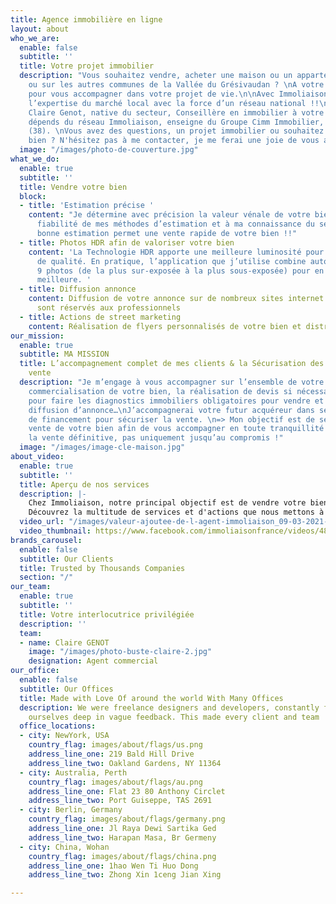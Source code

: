 ```yaml
---
title: Agence immobilière en ligne
layout: about
who_we_are:
  enable: false
  subtitle: ''
  title: Votre projet immobilier
  description: "Vous souhaitez vendre, acheter une maison ou un appartement sur SAINT-ISMIER
    ou sur les autres communes de la Vallée du Grésivaudan ? \nA votre disposition
    pour vous accompagner dans votre projet de vie.\n\nAvec Immoliaison Saint-Ismier,
    l’expertise du marché local avec la force d’un réseau national !!\n\nJe me présente,
    Claire Genot, native du secteur, Conseillère en immobilier à votre écoute !\nJe
    dépends du réseau Immoliaison, enseigne du Groupe Cimm Immobilier, basé à Montbonnot
    (38). \nVous avez des questions, un projet immobilier ou souhaitez vendre votre
    bien ? N'hésitez pas à me contacter, je me ferai une joie de vous aider.\n"
  image: "/images/photo-de-couverture.jpg"
what_we_do:
  enable: true
  subtitle: ''
  title: Vendre votre bien
  block:
  - title: 'Estimation précise '
    content: "Je détermine avec précision la valeur vénale de votre bien grâce à la
      fiabilité de mes méthodes d’estimation et à ma connaissance du secteur. \nUne
      bonne estimation permet une vente rapide de votre bien !!"
  - title: Photos HDR afin de valoriser votre bien
    content: 'La Technologie HDR apporte une meilleure luminosité pour avoir une image
      de qualité. En pratique, l’application que j’utilise combine automatiquement
      9 photos (de la plus sur-exposée à la plus sous-exposée) pour en extraire la
      meilleure. '
  - title: Diffusion annonce
    content: Diffusion de votre annonce sur de nombreux sites internet dont la plupart
      sont réservés aux professionnels
  - title: Actions de street marketing
    content: Réalisation de flyers personnalisés de votre bien et distribution locale
our_mission:
  enable: true
  subtitle: MA MISSION
  title: L’accompagnement complet de mes clients & la Sécurisation des dossiers de
    vente
  description: "Je m’engage à vous accompagner sur l’ensemble de votre projet : la
    commercialisation de votre bien, la réalisation de devis si nécessaire, vous orienter
    pour faire les diagnostics immobiliers obligatoires pour vendre et avant toute
    diffusion d’annonce…\nJ’accompagnerai votre futur acquéreur dans ses démarches
    de financement pour sécuriser la vente. \n=> Mon objectif est de sécuriser la
    vente de votre bien afin de vous accompagner en toute tranquillité d’esprit jusqu’à
    la vente définitive, pas uniquement jusqu’au compromis !"
  image: "/images/image-cle-maison.jpg"
about_video:
  enable: true
  subtitle: ''
  title: Aperçu de nos services
  description: |-
    Chez Immoliaison, notre principal objectif est de vendre votre bien dans les meilleures conditions pour vous !
    Découvrez la multitude de services et d'actions que nous mettons à votre disposition pour vendre votre bien.
  video_url: "/images/valeur-ajoutee-de-l-agent-immoliaison_09-03-2021-0945.mp4"
  video_thumbnail: https://www.facebook.com/immoliaisonfrance/videos/488666822256510
brands_carousel:
  enable: false
  subtitle: Our Clients
  title: Trusted by Thousands Companies
  section: "/"
our_team:
  enable: true
  subtitle: ''
  title: Votre interlocutrice privilégiée
  description: ''
  team:
  - name: Claire GENOT
    image: "/images/photo-buste-claire-2.jpg"
    designation: Agent commercial
our_office:
  enable: false
  subtitle: Our Offices
  title: Made with Love Of around the world With Many Offices
  description: We were freelance designers and developers, constantly finding <br>
    ourselves deep in vague feedback. This made every client and team
  office_locations:
  - city: NewYork, USA
    country_flag: images/about/flags/us.png
    address_line_one: 219 Bald Hill Drive
    address_line_two: Oakland Gardens, NY 11364
  - city: Australia, Perth
    country_flag: images/about/flags/au.png
    address_line_one: Flat 23 80 Anthony Circlet
    address_line_two: Port Guiseppe, TAS 2691
  - city: Berlin, Germany
    country_flag: images/about/flags/germany.png
    address_line_one: Jl Raya Dewi Sartika Ged
    address_line_two: Harapan Masa, Br Germeny
  - city: China, Wohan
    country_flag: images/about/flags/china.png
    address_line_one: 1hao Wen Ti Huo Dong
    address_line_two: Zhong Xin 1ceng Jian Xing

---
```

